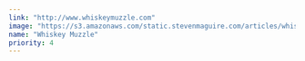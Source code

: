 ```yaml
---
link: "http://www.whiskeymuzzle.com"
image: "https://s3.amazonaws.com/static.stevenmaguire.com/articles/whiskey-muzzle.jpg"
name: "Whiskey Muzzle"
priority: 4
---
```

